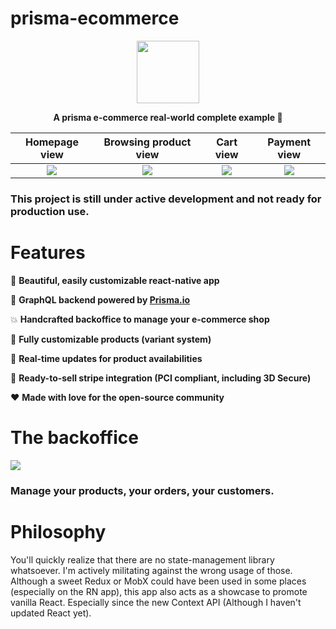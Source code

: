 # prisma-ecommerce
<p align="center">
  <img height=100" src="https://d1k5w7mbrh6vq5.cloudfront.net/images/cache/cc/5b/b9/cc5bb931b5f5fb8914609572a9dc51c1.png">
</p>
<p align="center">                                                                                                               <strong>A prisma e-commerce real-world complete example 🚀</strong>
</p>

Homepage view             |  Browsing product view          | Cart view            | Payment view
:-------------------------:|:-------------------------:|:-------------------------:|:-------------------------:
![](https://image.ibb.co/mzo0wJ/Simulator_Screen_Shot_i_Phone_6_2018_05_13_at_15_26_52.png)  | ![](https://image.ibb.co/hGoNAd/Simulator_Screen_Shot_i_Phone_6_2018_05_13_at_15_26_45.png) | ![](https://image.ibb.co/cu4CAd/Simulator_Screen_Shot_i_Phone_6_2018_05_13_at_15_31_16.png) | ![](https://image.ibb.co/gsN4ao/Simulator_Screen_Shot_i_Phone_6_2018_05_22_at_22_25_13.png)

### This project is still under active development and not ready for production use.


# Features

💁 **Beautiful, easily customizable react-native app**

💨 **GraphQL backend powered by [Prisma.io](https://www.prisma.io/)**

💥 **Handcrafted backoffice to manage your e-commerce shop**

🔏 **Fully customizable products (variant system)**

💫 **Real-time updates for product availabilities**

💸 **Ready-to-sell stripe integration (PCI compliant, including 3D Secure)**

❤️ **Made with love for the open-source community**



# The backoffice

![](https://image.ibb.co/kGBW3y/Capture_d_e_cran_2018_05_13_a_15_20_59.png)

### Manage your products, your orders, your customers.

# Philosophy

You'll quickly realize that there are no state-management library whatsoever. I'm actively militating against the wrong usage of those. Although a sweet Redux or MobX could have been used in some places (especially on the RN app), this app also acts as a showcase to promote vanilla React. Especially since the new Context API (Although I haven't updated React yet).
